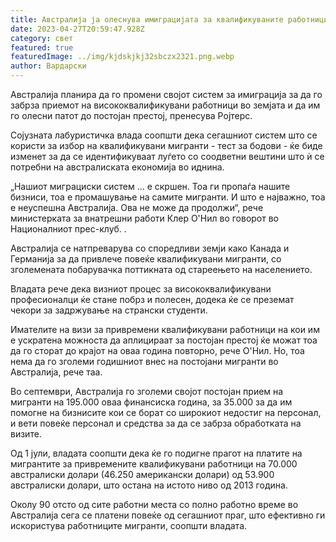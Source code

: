 ```yaml
---
title: Австралија ја олеснува имиграцијата за квалификуваните работници
date: 2023-04-27T20:59:47.928Z
category: свет
featured: true
featuredImage: ../img/kjdskjkj32sbczx2321.png.webp
author: Вардарски
---
```


Австралија планира да го промени својот систем за имиграција за да го забрза приемот на висококвалификувани работници во земјата и да им го олесни патот до постојан престој, пренесува Ројтерс.

Сојузната лабуристичка влада соопшти дека сегашниот систем што се користи за избор на квалификувани мигранти - тест за бодови - ќе биде изменет за да се идентификуваат луѓето со соодветни вештини што ѝ се потребни на австралиската економија во иднина.

„Нашиот миграциски систем ... е скршен. Тоа ги пропаѓа нашите бизниси, тоа е промашување на самите мигранти. И што е најважно, тоа е неуспешна Австралија. Ова не може да продолжи“, рече министерката за внатрешни работи Клер О'Нил во говорот во Националниот прес-клуб. .

Австралија се натпреварува со споредливи земји како Канада и Германија за да привлече повеќе квалификувани мигранти, со зголемената побарувачка поттикната од стареењето на населението.

Владата рече дека визниот процес за висококвалификувани професионалци ќе стане побрз и полесен, додека ќе се преземат чекори за задржување на странски студенти.

Имателите на визи за привремени квалификувани работници на кои им е ускратена можноста да аплицираат за постојан престој ќе можат тоа да го сторат до крајот на оваа година повторно, рече О'Нил. Но, тоа нема да го зголеми годишниот внес на постојани мигранти во Австралија, рече таа.

Во септември, Австралија го зголеми својот постојан прием на мигранти на 195.000 оваа финансиска година, за 35.000 за да им помогне на бизнисите кои се борат со широкиот недостиг на персонал, и вети повеќе персонал и средства за да се забрза обработката на визите.

Од 1 јули, владата соопшти дека ќе го подигне прагот на платите на мигрантите за привремените квалификувани работници на 70.000 австралиски долари (46.250 американски долари) од 53.900 австралиски долари, што остана на истото ниво од 2013 година.

Околу 90 отсто од сите работни места со полно работно време во Австралија сега се платени повеќе од сегашниот праг, што ефективно ги искористува работниците мигранти, соопшти владата.
